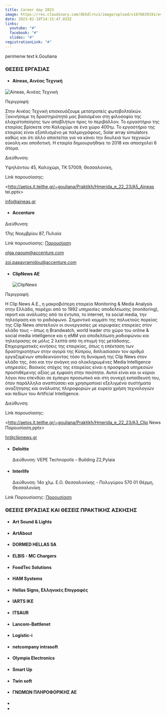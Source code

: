 ```yaml
---
title: Career day 2023
image: https://res.cloudinary.com/dk5dlrnv1/image/upload/v1676039191/events/carrer%20day%2023/schedule_bhavwr.png
date: 2023-02-10T14:15:47.033Z
links:
  youtube: "#"
  facebook: "#"
  slides: "#"
registrationLink: "#"
---
```

[](<http://aetos.it.teithe.gr/~gouliana/Praktikh/Hmerida_e_22_23/A5_Aineas tei.pptx>)perimenw text k.Gouliana

### ΘΕΣΕΙΣ ΕΡΓΑΣΙΑΣ

* #### Aineas, Αινέας Τεχνική

![](https://res.cloudinary.com/dk5dlrnv1/image/upload/v1676039693/events/carrer%20day%2023/Companies%20Logo/aineas_logo_levfpi.jpg "Aineas, Αινέας Τεχνική")

Περιγραφή:

<!--StartFragment-->

Στην Αινέας Τεχνική επισκευάζουμε μετατροπείς φωτοβολταϊκών. Ξεκινήσαμε τη δραστηριότητά μας βασισμένοι στη φιλοσοφία της ελαχιστοποίησης των αποβλήτων προς το περιβάλλον. Το εργαστήριο της εταιρίας βρίσκετε στο Καλοχώρι σε ένα χώρο 400τμ. Το εργαστήριο της εταιρίας είναι εξοπλισμένο με παλμογράφους, Solar array simulators καθώς και ότι άλλο απαιτείται για να κάνει την δουλειά των τεχνικών εύκολη και αποδοτική. Η εταιρία δημιουργήθηκε το 2018 και απασχολεί 6 άτομα.

<!--EndFragment-->

Διεύθυνση: <!--StartFragment-->

Υψηλάντου 45, Καλοχώρι, ΤΚ 57009, Θεσσαλονίκη,

<!--EndFragment-->

Link παρουσίασης:

<http://aetos.it.teithe.gr/~gouliana/Praktikh/Hmerida_e_22_23/A5_Aineas tei.pptx>

[info@aineas.gr](mailto:info@aineas.gr)

<!--EndFragment-->

* #### Accenture

Διεύθυνση: 

17ης Νοεμβρίου 87, Πυλαία

Link παρουσίασης: 
[Παρουσίαση](https://people.iee.ihu.gr/~gouliana/Praktikh/Hmerida_e_22_23/A4_ACCENTURE_Presentation.pdf)

[olga.naoum@accenture.com](mailto:olga.naoum@accenture.com)

[zoi.papavramidou@accenture.com](mailto:zoi.papavramidou@accenture.com)

* #### ClipNews AE

  ![](https://res.cloudinary.com/dk5dlrnv1/image/upload/v1676039685/events/carrer%20day%2023/Companies%20Logo/clipnews_logo_wypg2t.jpg "ClipNews")



Περιγραφή:

Η 
Clip News Α.Ε., η μακροβιότερη εταιρεία Monitoring & Media Analysis 
στην Ελλάδα, παρέχει από το 1992 υπηρεσίες αποδελτίωσης (monitoring), 
report και ανάλυσης από τα έντυπα, το internet, τα social media, την 
τηλεόραση και το ραδιόφωνο. Σημαντικό κομμάτι της πολυετούς πορείας της 
Clip News αποτελούν οι συνεργασίες με κορυφαίες εταιρείες στον κλάδο 
τους – όπως η Brandwatch, world leader στο χώρο του online & social 
media intelligence και η eΜΜ για αποδελτίωση ραδιοφώνου και τηλεόρασης 
σε μόλις 2 λεπτά από τη στιγμή της μετάδοσης.
Επιχειρηματικές 
κινήσεις της εταιρείας, όπως η επέκταση των δραστηριοτήτων στην αγορά 
της Κύπρου, διπλασίασαν τον αριθμό εργαζομένων αποδεικνύοντας τόσο τη 
δυναμική της Clip News στον κλάδο της, όσο και την ανάγκη για 
ολοκληρωμένες Media Intelligence υπηρεσίες. Βασικός στόχος της εταιρείας
 είναι η προσφορά υπηρεσιών προστιθέμενης αξίας με έμφαση στην ποιότητα.
 Αυτοί είναι και οι κύριοι λόγοι που επενδύει σε έμπειρο προσωπικό και 
στη συνεχή εκπαίδευσή του, όταν παράλληλα αναπτύσσει και χρησιμοποιεί 
εξελιγμένα συστήματα αναζήτησης και ανάλυσης πληροφοριών με ευρεία χρήση
 τεχνολογιών και πεδίων του Artificial Intelligence.

Διεύθυνση:

Link παρουσίασης: 

<http://aetos.it.teithe.gr/~gouliana/Praktikh/Hmerida_e_22_23/A3_Clip News Παρουσίαση.pptx>

[hr@clipnews.gr](mailto:hr@clipnews.gr)

* #### Deloitte

  Διεύθυνση:
  VEPE Technopolis
  – Building Z2,Pylaia


* #### Interlife
  Διεύθυνση: 14ο χλμ. Ε.Ο. Θεσσαλονίκης - Πολυγύρου
570 01 Θέρμη, Θεσσαλονίκη

Link Παρουσίασης: 
[Παρουσίαση](http://aetos.it.teithe.gr/~gouliana/Praktikh/Hmerida_e_22_23/A1_COMPANYPROFILEINTERLIFE.pptx)

### ΘΕΣΕΙΣ ΕΡΓΑΣΙΑΣ ΚΑΙ ΘΕΣΕΙΣ ΠΡΑΚΤΙΚΗΣ ΑΣΚΗΣΗΣ

* #### Art Sound & Lights
* #### ArtAbout
* #### DORMED HELLAS SA
* #### ELBIS - MC Chargers
* #### FoodTec Solutions
* #### HAM Systems
* #### Hellas Signs, Ελληνικές Επιγραφές
* #### IARTS IKE
* #### ITSAUR
* #### Lancom-Battlenet
* #### Logistic-i
* #### netcompany intrasoft
* #### Olympia Electronics
* #### Smart Up
* #### Twin soft
* #### ΓΝΩΜΩΝ ΠΛΗΡΟΦΟΡΙΚΗΣ ΑΕ
*
*